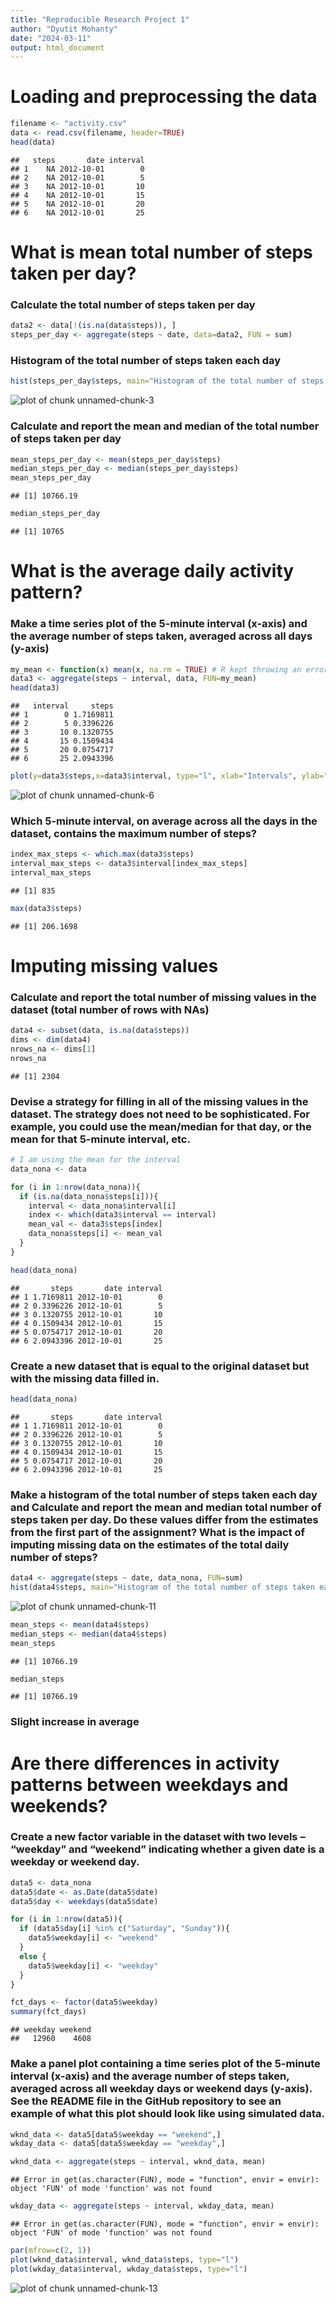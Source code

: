 ```yaml
---
title: "Reproducible Research Project 1"
author: "Dyutit Mohanty"
date: "2024-03-11"
output: html_document
---
```


# Loading and preprocessing the data


```r
filename <- "activity.csv"
data <- read.csv(filename, header=TRUE)
head(data)
```

```
##   steps       date interval
## 1    NA 2012-10-01        0
## 2    NA 2012-10-01        5
## 3    NA 2012-10-01       10
## 4    NA 2012-10-01       15
## 5    NA 2012-10-01       20
## 6    NA 2012-10-01       25
```

# What is mean total number of steps taken per day?

### Calculate the total number of steps taken per day

```r
data2 <- data[!(is.na(data$steps)), ]
steps_per_day <- aggregate(steps ~ date, data=data2, FUN = sum)
```

### Histogram of the total number of steps taken each day

```r
hist(steps_per_day$steps, main="Histogram of the total number of steps taken each day", xlab="Steps", ylab="Frequency")
```

![plot of chunk unnamed-chunk-3](figure/unnamed-chunk-3-1.png)

### Calculate and report the mean and median of the total number of steps taken per day

```r
mean_steps_per_day <- mean(steps_per_day$steps)
median_steps_per_day <- median(steps_per_day$steps)
mean_steps_per_day
```

```
## [1] 10766.19
```

```r
median_steps_per_day
```

```
## [1] 10765
```


# What is the average daily activity pattern?

### Make a time series plot of the 5-minute interval (x-axis) and the average number of steps taken, averaged across all days (y-axis)

```r
my_mean <- function(x) mean(x, na.rm = TRUE) # R kept throwing an error when "mean" was used as arg so I defined my own mean function
data3 <- aggregate(steps ~ interval, data, FUN=my_mean)
head(data3)
```

```
##   interval     steps
## 1        0 1.7169811
## 2        5 0.3396226
## 3       10 0.1320755
## 4       15 0.1509434
## 5       20 0.0754717
## 6       25 2.0943396
```


```r
plot(y=data3$steps,x=data3$interval, type="l", xlab="Intervals", ylab="Steps")
```

![plot of chunk unnamed-chunk-6](figure/unnamed-chunk-6-1.png)

### Which 5-minute interval, on average across all the days in the dataset, contains the maximum number of steps?


```r
index_max_steps <- which.max(data3$steps)
interval_max_steps <- data3$interval[index_max_steps]
interval_max_steps
```

```
## [1] 835
```

```r
max(data3$steps)
```

```
## [1] 206.1698
```


# Imputing missing values

### Calculate and report the total number of missing values in the dataset (total number of rows with NAs)

```r
data4 <- subset(data, is.na(data$steps))
dims <- dim(data4)
nrows_na <- dims[1]
nrows_na
```

```
## [1] 2304
```

### Devise a strategy for filling in all of the missing values in the dataset. The strategy does not need to be sophisticated. For example, you could use the mean/median for that day, or the mean for that 5-minute interval, etc.

```r
# I am using the mean for the interval
data_nona <- data

for (i in 1:nrow(data_nona)){
  if (is.na(data_nona$steps[i])){
    interval <- data_nona$interval[i]
    index <- which(data3$interval == interval)
    mean_val <- data3$steps[index]
    data_nona$steps[i] <- mean_val
  }
}

head(data_nona)
```

```
##       steps       date interval
## 1 1.7169811 2012-10-01        0
## 2 0.3396226 2012-10-01        5
## 3 0.1320755 2012-10-01       10
## 4 0.1509434 2012-10-01       15
## 5 0.0754717 2012-10-01       20
## 6 2.0943396 2012-10-01       25
```


### Create a new dataset that is equal to the original dataset but with the missing data filled in.

```r
head(data_nona)
```

```
##       steps       date interval
## 1 1.7169811 2012-10-01        0
## 2 0.3396226 2012-10-01        5
## 3 0.1320755 2012-10-01       10
## 4 0.1509434 2012-10-01       15
## 5 0.0754717 2012-10-01       20
## 6 2.0943396 2012-10-01       25
```

### Make a histogram of the total number of steps taken each day and Calculate and report the mean and median total number of steps taken per day. Do these values differ from the estimates from the first part of the assignment? What is the impact of imputing missing data on the estimates of the total daily number of steps?

```r
data4 <- aggregate(steps ~ date, data_nona, FUN=sum)
hist(data4$steps, main="Histogram of the total number of steps taken each day", xlab="Steps", ylab="Frequency")
```

![plot of chunk unnamed-chunk-11](figure/unnamed-chunk-11-1.png)

```r
mean_steps <- mean(data4$steps)
median_steps <- median(data4$steps)
mean_steps
```

```
## [1] 10766.19
```

```r
median_steps
```

```
## [1] 10766.19
```
### Slight increase in average


# Are there differences in activity patterns between weekdays and weekends?

### Create a new factor variable in the dataset with two levels – “weekday” and “weekend” indicating whether a given date is a weekday or weekend day.

```r
data5 <- data_nona
data5$date <- as.Date(data5$date)
data5$day <- weekdays(data5$date)

for (i in 1:nrow(data5)){
  if (data5$day[i] %in% c("Saturday", "Sunday")){
    data5$weekday[i] <- "weekend"
  }
  else {
    data5$weekday[i] <- "weekday"
  }
}

fct_days <- factor(data5$weekday)
summary(fct_days)
```

```
## weekday weekend 
##   12960    4608
```

### Make a panel plot containing a time series plot of the 5-minute interval (x-axis) and the average number of steps taken, averaged across all weekday days or weekend days (y-axis). See the README file in the GitHub repository to see an example of what this plot should look like using simulated data.

```r
wknd_data <- data5[data5$weekday == "weekend",]
wkday_data <- data5[data5$weekday == "weekday",]

wknd_data <- aggregate(steps ~ interval, wknd_data, mean)
```

```
## Error in get(as.character(FUN), mode = "function", envir = envir): object 'FUN' of mode 'function' was not found
```

```r
wkday_data <- aggregate(steps ~ interval, wkday_data, mean)
```

```
## Error in get(as.character(FUN), mode = "function", envir = envir): object 'FUN' of mode 'function' was not found
```

```r
par(mfrow=c(2, 1))
plot(wknd_data$interval, wknd_data$steps, type="l")
plot(wkday_data$interval, wkday_data$steps, type="l")
```

![plot of chunk unnamed-chunk-13](figure/unnamed-chunk-13-1.png)

